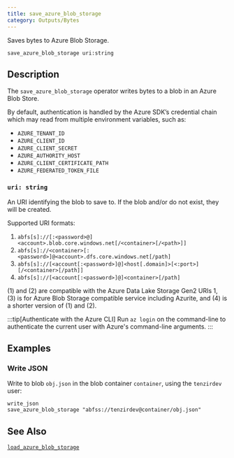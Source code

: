 ```yaml
---
title: save_azure_blob_storage
category: Outputs/Bytes
---
```


Saves bytes to Azure Blob Storage.

```tql
save_azure_blob_storage uri:string
```

## Description

The `save_azure_blob_storage` operator writes bytes to a blob in an
Azure Blob Store.

By default, authentication is handled by the Azure SDK’s credential chain which
may read from multiple environment variables, such as:

- `AZURE_TENANT_ID`
- `AZURE_CLIENT_ID`
- `AZURE_CLIENT_SECRET`
- `AZURE_AUTHORITY_HOST`
- `AZURE_CLIENT_CERTIFICATE_PATH`
- `AZURE_FEDERATED_TOKEN_FILE`

### `uri: string`

An URI identifying the blob to save to. If the blob and/or do not
exist, they will be created.

Supported URI formats:

1. `abfs[s]://[:<password>@]<account>.blob.core.windows.net[/<container>[/<path>]]`
2. `abfs[s]://<container>[:<password>]@<account>.dfs.core.windows.net[/path]`
3. `abfs[s]://[<account[:<password>]@]<host[.domain]>[<:port>][/<container>[/path]]`
4. `abfs[s]://[<account[:<password>]@]<container>[/path]`

(1) and (2) are compatible with the Azure Data Lake Storage Gen2 URIs 1, (3) is
for Azure Blob Storage compatible service including Azurite, and (4) is a shorter
version of (1) and (2).

:::tip[Authenticate with the Azure CLI]
Run `az login` on the command-line to authenticate the current user with Azure's
command-line arguments.
:::

## Examples

### Write JSON

Write to blob `obj.json` in the blob container `container`, using the
`tenzirdev` user:

```tql
write_json
save_azure_blob_storage "abfss://tenzirdev@container/obj.json"
```

## See Also

[`load_azure_blob_storage`](/reference/operators/load_azure_blob_storage)
